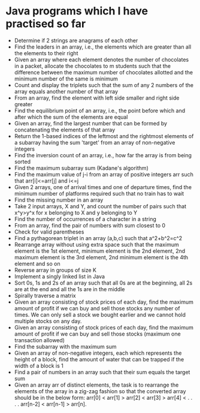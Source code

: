 # Java programs which I have practised so far
-  Determine if 2 strings are anagrams of each other
-  Find the leaders in an array, i.e., the elements which are greater than all the elements to their right
-  Given an array where each element denotes the number of chocolates in a packet, allocate the chocolates to m students such that the difference between the maximum number of chocolates allotted and the minimum number of the same is minimum
-  Count and display the triplets such that the sum of any 2 numbers of the array equals another number of that array
-  From an array, find the element with left side smaller and right side greater
-  Find the equilibrium point of an array, i.e., the point before which and after which the sum of the elements are equal
-  Given an array, find the largest number that can be formed by concatenating the elements of that array
-  Return the 1-based indices of the leftmost and the rightmost elements of a subarray having the sum 'target' from an array of non-negative integers
-  Find the inversion count of an array, i.e., how far the array is from being sorted
-  Find the maximum subarray sum (Kadane's algorithm)
-  Find the maximum value of j-i from an array of positive integers arr such that arr[i]<=arr[j] and i<=j
-  Given 2 arrays, one of arrival times and one of departure times, find the minimum number of platforms required such that no train has to wait
-  Find the missing number in an array
-  Take 2 input arrays, X and Y, and count the number of pairs such that x^y>y^x for x belonging to X and y belonging to Y
-  Find the number of occurrences of a character in a string
-  From an array, find the pair of numbers with sum closest to 0
-  Check for valid parentheses
-  Find a pythagorean triplet in an array (a,b,c) such that a^2+b^2=c^2
-  Rearrange array without using extra space such that the maximum element is the 1st element, minimum element is the 2nd element, 2nd maximum element is the 3rd element, 2nd minimum element is the 4th element and so on
-  Reverse array in groups of size K
-  Implement a singly linked list in Java
-  Sort 0s, 1s and 2s of an array such that all 0s are at the beginning, all 2s are at the end and all the 1s are in the middle
-  Spirally traverse a matrix
-  Given an array consisting of stock prices of each day, find the maximum amount of profit if we can buy and sell those stocks any number of times. We can only sell a stock we bought earlier and we cannot hold multiple stocks on any day.
-  Given an array consisting of stock prices of each day, find the maximum amount of profit if we can buy and sell those stocks (maximum one transaction allowed)
-  Find the subarray with the maximum sum
-  Given an array of non-negative integers, each which represents the height of a block, find the amount of water that can be trapped if the width of a block is 1
-  Find a pair of numbers in an array such that their sum equals the target sum
-  Given an array arr of distinct elements, the task is to rearrange the elements of the array in a zig-zag fashion so that the converted array should be in the below form: 
     arr[0] < arr[1]  > arr[2] < arr[3] > arr[4] < . . . . arr[n-2] < arr[n-1] > arr[n].

